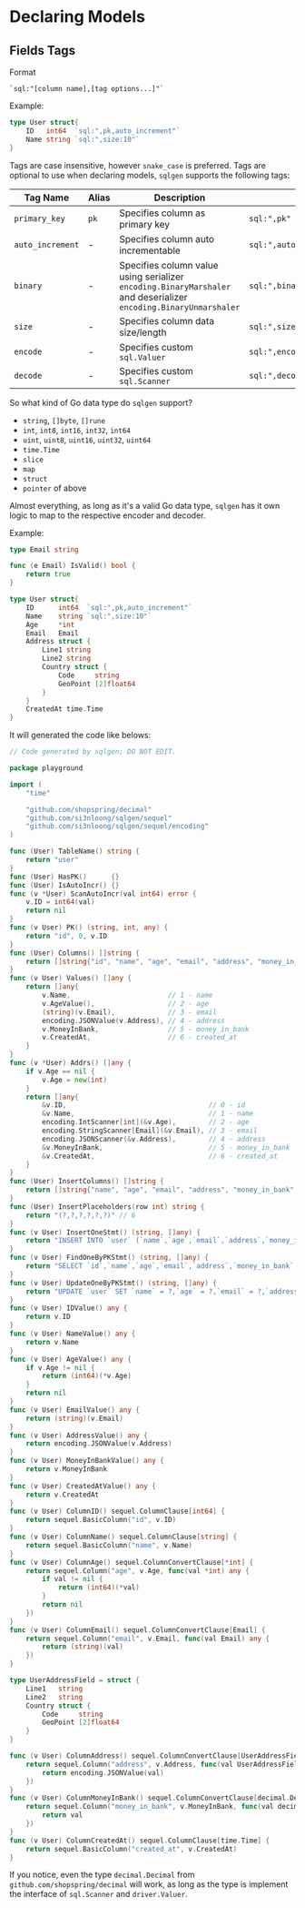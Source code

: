 # Declaring Models

## Fields Tags

Format

```
`sql:"[column name],[tag options...]"`
```

Example:

```go
type User struct{
    ID   int64  `sql:",pk,auto_increment"`
    Name string `sql:",size:10"`
}
```

Tags are case insensitive, however `snake_case` is preferred. Tags are optional to use when declaring models, `sqlgen` supports the following tags:

| Tag Name         | Alias | Description                                                                                                      | Example                                                                 |
| ---------------- | ----- | ---------------------------------------------------------------------------------------------------------------- | ----------------------------------------------------------------------- |
| `primary_key`    | `pk`  | Specifies column as primary key                                                                                  | `sql:",pk"`                                                             |
| `auto_increment` | -     | Specifies column auto incrementable                                                                              | `sql:",auto_increment"`                                                 |
| `binary`         | -     | Specifies column value using serializer `encoding.BinaryMarshaler` and deserializer `encoding.BinaryUnmarshaler` | `sql:",binary"`                                                         |
| `size`           | -     | Specifies column data size/length                                                                                | `sql:",size:10"`                                                        |
| `encode`         | -     | Specifies custom `sql.Valuer`                                                                                    | `sql:",encode:github.com/si3nloong/sqlgen/encoding.MarshalStringSlice"` |
| `decode`         | -     | Specifies custom `sql.Scanner`                                                                                   | `sql:",decode:github.com/si3nloong/sqlgen/types.Bool"`                  |

So what kind of Go data type do `sqlgen` support?

- `string`, `[]byte`, `[]rune`
- `int`, `int8`, `int16`, `int32`, `int64`
- `uint`, `uint8`, `uint16`, `uint32`, `uint64`
- `time.Time`
- `slice`
- `map`
- `struct`
- `pointer` of above

Almost everything, as long as it's a valid Go data type, `sqlgen` has it own logic to map to the respective encoder and decoder.

Example:

```go
type Email string

func (e Email) IsValid() bool {
    return true
}

type User struct{
    ID      int64  `sql:",pk,auto_increment"`
    Name    string `sql:",size:10"`
    Age     *int
    Email   Email
    Address struct {
        Line1 string
        Line2 string
        Country struct {
            Code     string
            GeoPoint [2]float64
        }
    }
    CreatedAt time.Time
}
```

It will generated the code like belows:

```go
// Code generated by sqlgen; DO NOT EDIT.

package playground

import (
	"time"

	"github.com/shopspring/decimal"
	"github.com/si3nloong/sqlgen/sequel"
	"github.com/si3nloong/sqlgen/sequel/encoding"
)

func (User) TableName() string {
	return "user"
}
func (User) HasPK()      {}
func (User) IsAutoIncr() {}
func (v *User) ScanAutoIncr(val int64) error {
	v.ID = int64(val)
	return nil
}
func (v User) PK() (string, int, any) {
	return "id", 0, v.ID
}
func (User) Columns() []string {
	return []string{"id", "name", "age", "email", "address", "money_in_bank", "created_at"} // 7
}
func (v User) Values() []any {
	return []any{
		v.Name,                        // 1 - name
		v.AgeValue(),                  // 2 - age
		(string)(v.Email),             // 3 - email
		encoding.JSONValue(v.Address), // 4 - address
		v.MoneyInBank,                 // 5 - money_in_bank
		v.CreatedAt,                   // 6 - created_at
	}
}
func (v *User) Addrs() []any {
	if v.Age == nil {
		v.Age = new(int)
	}
	return []any{
		&v.ID,                                   // 0 - id
		&v.Name,                                 // 1 - name
		encoding.IntScanner[int](&v.Age),        // 2 - age
		encoding.StringScanner[Email](&v.Email), // 3 - email
		encoding.JSONScanner(&v.Address),        // 4 - address
		&v.MoneyInBank,                          // 5 - money_in_bank
		&v.CreatedAt,                            // 6 - created_at
	}
}
func (User) InsertColumns() []string {
	return []string{"name", "age", "email", "address", "money_in_bank", "created_at"} // 6
}
func (User) InsertPlaceholders(row int) string {
	return "(?,?,?,?,?,?)" // 6
}
func (v User) InsertOneStmt() (string, []any) {
	return "INSERT INTO `user` (`name`,`age`,`email`,`address`,`money_in_bank`,`created_at`) VALUES (?,?,?,?,?,?);", []any{v.Name, v.AgeValue(), (string)(v.Email), encoding.JSONValue(v.Address), v.MoneyInBank, v.CreatedAt}
}
func (v User) FindOneByPKStmt() (string, []any) {
	return "SELECT `id`,`name`,`age`,`email`,`address`,`money_in_bank`,`created_at` FROM `user` WHERE `id` = ? LIMIT 1;", []any{v.ID}
}
func (v User) UpdateOneByPKStmt() (string, []any) {
	return "UPDATE `user` SET `name` = ?,`age` = ?,`email` = ?,`address` = ?,`money_in_bank` = ?,`created_at` = ? WHERE `id` = ?;", []any{v.Name, v.AgeValue(), (string)(v.Email), encoding.JSONValue(v.Address), v.MoneyInBank, v.CreatedAt, v.ID}
}
func (v User) IDValue() any {
	return v.ID
}
func (v User) NameValue() any {
	return v.Name
}
func (v User) AgeValue() any {
	if v.Age != nil {
		return (int64)(*v.Age)
	}
	return nil
}
func (v User) EmailValue() any {
	return (string)(v.Email)
}
func (v User) AddressValue() any {
	return encoding.JSONValue(v.Address)
}
func (v User) MoneyInBankValue() any {
	return v.MoneyInBank
}
func (v User) CreatedAtValue() any {
	return v.CreatedAt
}
func (v User) ColumnID() sequel.ColumnClause[int64] {
	return sequel.BasicColumn("id", v.ID)
}
func (v User) ColumnName() sequel.ColumnClause[string] {
	return sequel.BasicColumn("name", v.Name)
}
func (v User) ColumnAge() sequel.ColumnConvertClause[*int] {
	return sequel.Column("age", v.Age, func(val *int) any {
		if val != nil {
			return (int64)(*val)
		}
		return nil
	})
}
func (v User) ColumnEmail() sequel.ColumnConvertClause[Email] {
	return sequel.Column("email", v.Email, func(val Email) any {
		return (string)(val)
	})
}

type UserAddressField = struct {
	Line1   string
	Line2   string
	Country struct {
		Code     string
		GeoPoint [2]float64
	}
}

func (v User) ColumnAddress() sequel.ColumnConvertClause[UserAddressField] {
	return sequel.Column("address", v.Address, func(val UserAddressField) any {
		return encoding.JSONValue(val)
	})
}
func (v User) ColumnMoneyInBank() sequel.ColumnConvertClause[decimal.Decimal] {
	return sequel.Column("money_in_bank", v.MoneyInBank, func(val decimal.Decimal) any {
		return val
	})
}
func (v User) ColumnCreatedAt() sequel.ColumnClause[time.Time] {
	return sequel.BasicColumn("created_at", v.CreatedAt)
}
```

If you notice, even the type `decimal.Decimal` from `github.com/shopspring/decimal` will work, as long as the type is implement the interface of `sql.Scanner` and `driver.Valuer`.
